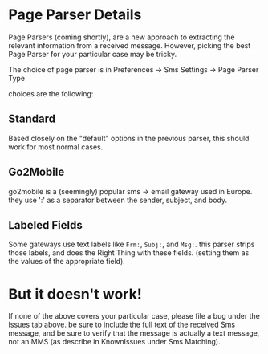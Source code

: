 # Page Parser Details #

Page Parsers (coming shortly), are a new approach to extracting the relevant information from a received message. However, picking the best Page Parser for your particular case may be tricky.

The choice of page parser is in Preferences -> Sms Settings -> Page Parser Type

choices are the following:

## Standard ##
Based closely on the "default" options in the previous parser, this should work for most normal cases.

## Go2Mobile ##
go2mobile is a (seemingly) popular sms -> email gateway used in Europe. they use ':' as a separator between the sender, subject, and body.

## Labeled Fields ##
Some gateways use text labels like `Frm:`, `Subj:`, and `Msg:`. this parser strips those labels, and does the Right Thing with these fields. (setting them as the values of the appropriate field).

# But it doesn't work! #

If none of the above covers your particular case, please file a bug under the Issues tab above. be sure to include the full text of the received Sms message, and be sure to verify that the message is actually a text message, not an MMS (as describe in KnownIssues under Sms Matching).